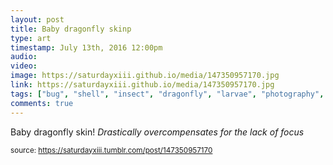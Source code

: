 ```yaml
---
layout: post
title: Baby dragonfly skinp
type: art
timestamp: July 13th, 2016 12:00pm
audio: 
video: 
image: https://saturdayxiii.github.io/media/147350957170.jpg
link: https://saturdayxiii.github.io/media/147350957170.jpg
tags: ["bug", "shell", "insect", "dragonfly", "larvae", "photography", "art"]
comments: true
---
```


Baby dragonfly skin!
*Drastically overcompensates for the lack of focus*
 
  
<small>source: https://saturdayxiii.tumblr.com/post/147350957170</small>